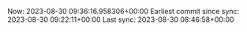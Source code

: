 Now: 2023-08-30 09:36:16.958306+00:00 Earliest commit since sync: 2023-08-30 09:22:11+00:00 Last sync: 2023-08-30 08:46:58+00:00
